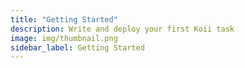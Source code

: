 ```yaml
---
title: "Getting Started"
description: Write and deploy your first Koii task
image: img/thumbnail.png
sidebar_label: Getting Started
---
```

